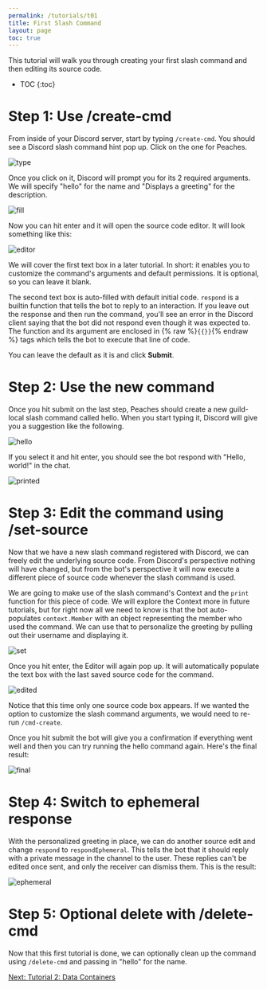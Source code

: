 ```yaml
---
permalink: /tutorials/t01
title: First Slash Command
layout: page
toc: true
---
```


This tutorial will walk you through creating your first slash command and then editing its source code.

* TOC
{:toc}

# Step 1: Use /create-cmd

From inside of your Discord server, start by typing `/create-cmd`. You should see a Discord slash command hint pop up. Click on the one for Peaches.

![type](/peaches-bot.docs/assets/t01/type.png)

Once you click on it, Discord will prompt you for its 2 required arguments. We will specify "hello" for the name and "Displays a greeting" for the description.

![fill](/peaches-bot.docs/assets/t01/fill.png)

Now you can hit enter and it will open the source code editor. It will look something like this:

![editor](/peaches-bot.docs/assets/t01/editor.png)

We will cover the first text box in a later tutorial. In short: it enables you to customize the command's arguments and default permissions. It is optional, so you can leave it blank.

The second text box is auto-filled with default initial code. `respond` is a builtin function that tells the bot to reply to an interaction. If you leave out the response and then run the command, you'll see an error in the Discord client saying that the bot did not respond even though it was expected to. The function and its argument are enclosed in {% raw %}`{{}}`{% endraw %} tags which tells the bot to execute that line of code.

You can leave the default as it is and click **Submit**.

# Step 2: Use the new command

Once you hit submit on the last step, Peaches should create a new guild-local slash command called hello. When you start typing it, Discord will give you a suggestion like the following.

![hello](/peaches-bot.docs/assets/t01/hello.png)

If you select it and hit enter, you should see the bot respond with "Hello, world!" in the chat.

![printed](/peaches-bot.docs/assets/t01/printed.png)

# Step 3: Edit the command using /set-source

Now that we have a new slash command registered with Discord, we can freely edit the underlying source code. From Discord's perspective nothing will have changed, but from the bot's perspective it will now execute a different piece of source code whenever the slash command is used.

We are going to make use of the slash command's Context and the `print` function for this piece of code. We will explore the Context more in future tutorials, but for right now all we need to know is that the bot auto-populates `context.Member` with an object representing the member who used the command. We can use that to personalize the greeting by pulling out their username and displaying it.

![set](/peaches-bot.docs/assets/t01/set.png)

Once you hit enter, the Editor will again pop up. It will automatically populate the text box with the last saved source code for the command.

![edited](/peaches-bot.docs/assets/t01/edited.png)

Notice that this time only one source code box appears. If we wanted the option to customize the slash command arguments, we would need to re-run `/cmd-create`.

Once you hit submit the bot will give you a confirmation if everything went well and then you can try running the hello command again. Here's the final result:

![final](/peaches-bot.docs/assets/t01/final.png)

# Step 4: Switch to ephemeral response

With the personalized greeting in place, we can do another source edit and change `respond` to `respondEphemeral`. This tells the bot that it should reply with a private message in the channel to the user. These replies can't be edited once sent, and only the receiver can dismiss them. This is the result:

![ephemeral](/peaches-bot.docs/assets/t01/ephemeral.png)

# Step 5: Optional delete with /delete-cmd

Now that this first tutorial is done, we can optionally clean up the command using `/delete-cmd` and passing in "hello" for the name.

[Next: Tutorial 2: Data Containers](/peaches-bot.docs/tutorials/t02)